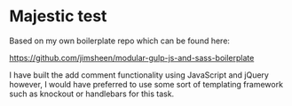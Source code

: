 # Majestic test

Based on my own boilerplate repo which can be found here:

https://github.com/jimsheen/modular-gulp-js-and-sass-boilerplate

I have built the add comment functionality using JavaScript and jQuery however, I would have preferred to use some sort of templating framework such as knockout or handlebars for this task. 


